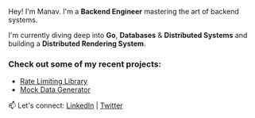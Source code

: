Hey! I'm Manav. I'm a **Backend Engineer** mastering the art of backend systems.

I'm currently diving deep into **Go**, **Databases** & **Distributed Systems** and building a **Distributed Rendering System**.

### Check out some of my recent projects:
- [Rate Limiting Library](https://www.npmjs.com/package/@radioac7iv/rate-limiter)
- [Mock Data Generator](https://mock-data-generator-mu.vercel.app/)

📫 Let's connect: [LinkedIn](https://www.linkedin.com/in/manavgadhiya/) | [Twitter](https://x.com/0xRadioAc7iv)

